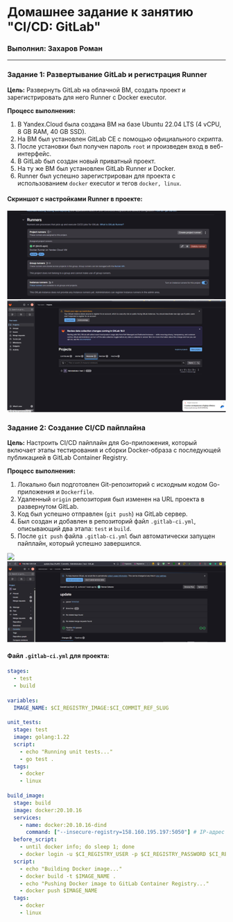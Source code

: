 # Домашнее задание к занятию "CI/CD: GitLab"
### Выполнил: Захаров Роман

---

### Задание 1: Развертывание GitLab и регистрация Runner

**Цель:** Развернуть GitLab на облачной ВМ, создать проект и зарегистрировать для него Runner с Docker executor.

**Процесс выполнения:**
1.  В Yandex.Cloud была создана ВМ на базе Ubuntu 22.04 LTS (4 vCPU, 8 GB RAM, 40 GB SSD).
2.  На ВМ был установлен GitLab CE с помощью официального скрипта.
3.  После установки был получен пароль `root` и произведен вход в веб-интерфейс.
4.  В GitLab был создан новый приватный проект.
5.  На ту же ВМ был установлен GitLab Runner и Docker.
6.  Runner был успешно зарегистрирован для проекта с использованием `docker` executor и тегов `docker, linux`.


#### Скриншот с настройками Runner в проекте:

![Настройки Runner](screenshots/runner.png)
![](screenshots/task1.png)




### Задание 2: Создание CI/CD пайплайна

**Цель:** Настроить CI/CD пайплайн для Go-приложения, который включает этапы тестирования и сборки Docker-образа с последующей публикацией в GitLab Container Registry.

**Процесс выполнения:**
1.  Локально был подготовлен Git-репозиторий с исходным кодом Go-приложения и `Dockerfile`.
2.  Удаленный `origin` репозитория был изменен на URL проекта в развернутом GitLab.
3.  Код был успешно отправлен (`git push`) на GitLab сервер.
4.  Был создан и добавлен в репозиторий файл `.gitlab-ci.yml`, описывающий два этапа: `test` и `build`.
5.  После `git push` файла `.gitlab-ci.yml` был автоматически запущен пайплайн, который успешно завершился.



![](screenshots/task2.png)
![](screenshots/update.png)


#### Файл `.gitlab-ci.yml` для проекта:

```yaml
stages:
  - test
  - build

variables:
  IMAGE_NAME: $CI_REGISTRY_IMAGE:$CI_COMMIT_REF_SLUG

unit_tests:
  stage: test
  image: golang:1.22
  script:
    - echo "Running unit tests..."
    - go test .
  tags:
    - docker
    - linux

build_image:
  stage: build
  image: docker:20.10.16
  services:
    - name: docker:20.10.16-dind
      command: ["--insecure-registry=158.160.195.197:5050"] # IP-адрес GitLab сервера
  before_script:
    - until docker info; do sleep 1; done
    - docker login -u $CI_REGISTRY_USER -p $CI_REGISTRY_PASSWORD $CI_REGISTRY
  script:
    - echo "Building Docker image..."
    - docker build -t $IMAGE_NAME .
    - echo "Pushing Docker image to GitLab Container Registry..."
    - docker push $IMAGE_NAME
  tags:
    - docker
    - linux



   